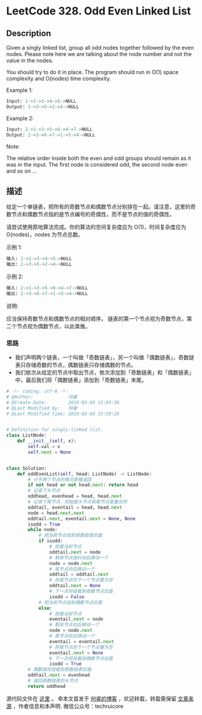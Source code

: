 # LeetCode 328. Odd Even Linked List

## Description

Given a singly linked list, group all odd nodes together followed by the even nodes. Please note here we are talking about the node number and not the value in the nodes.

You should try to do it in place. The program should run in O(1) space complexity and O(nodes) time complexity.

Example 1:

```py
Input: 1->2->3->4->5->NULL
Output: 1->3->5->2->4->NULL
```

Example 2:

```py
Input: 2->1->3->5->6->4->7->NULL
Output: 2->3->6->7->1->5->4->NULL
```
Note:

The relative order inside both the even and odd groups should remain as it was in the input.
The first node is considered odd, the second node even and so on ...

## 描述

给定一个单链表，把所有的奇数节点和偶数节点分别排在一起。请注意，这里的奇数节点和偶数节点指的是节点编号的奇偶性，而不是节点的值的奇偶性。

请尝试使用原地算法完成。你的算法的空间复杂度应为 O(1)，时间复杂度应为 O(nodes)，nodes 为节点总数。

示例 1:

```py
输入: 1->2->3->4->5->NULL
输出: 1->3->5->2->4->NULL
```

示例 2:

```py
输入: 2->1->3->5->6->4->7->NULL 
输出: 2->3->6->7->1->5->4->NULL

```
说明:

应当保持奇数节点和偶数节点的相对顺序。
链表的第一个节点视为奇数节点，第二个节点视为偶数节点，以此类推。

### 思路

* 我们声明两个链表，一个叫做「奇数链表」，另一个叫做「偶数链表」，奇数链表只存储奇数的节点，偶数链表只存储偶数的节点。
* 我们依次从给定的节点中取出节点，依次添加到「奇数链表」和「偶数链表」中，最后我们将「偶数链表」添加到「奇数链表」末尾。

```py
# -*- coding: utf-8 -*-
# @Author:             何睿
# @Create Date:        2019-03-03 15:03:36
# @Last Modified by:   何睿
# @Last Modified time: 2019-03-03 15:59:29


# Definition for singly-linked list.
class ListNode:
    def __init__(self, x):
        self.val = x
        self.next = None


class Solution:
    def oddEvenList(self, head: ListNode) -> ListNode:
        # 少于两个节点的情况直接返回
        if not head or not head.next: return head
        # 记录下头节点
        oddhead, evenhead = head, head.next
        # 记录下尾节点，初始是头节点和尾节点是重合的
        oddtail, eventail = head, head.next
        node = head.next.next
        oddtail.next, eventail.next = None, None
        isodd = True
        while node:
            # 把当前节点挂到奇数链表后面
            if isodd:
                # 挂载当前节点
                oddtail.next = node
                # 剩余节点指针向后移动一个
                node = node.next
                # 尾节点向后移动一个
                oddtail = oddtail.next
                # 将尾节点的下一个节点置为空
                oddtail.next = None
                # 下一次将挂载到奇数节点后面
                isodd = False
            # 把当前节点挂到偶数节点后面
            else:
                # 挂载当前节点
                eventail.next = node
                # 剩余节点向后移动一个
                node = node.next
                # 尾节点向后移动一个
                eventail = eventail.next
                # 将尾节点的下一个节点置为空
                eventail.next = None
                # 下一次将挂载到偶数节点后面
                isodd = True
        # 偶数链将挂载到奇数链表后面
        oddtail.next = evenhead
        # 返回奇数链表的头节点
        return oddhead
```

源代码文件在 [这里](https://github.com/ruicore/Algorithm/blob/master/Leetcode/2019-03-03-328-Odd-Even-Linked-List.py) 。
©本文首发于 [何睿的博客](https://www.ruicore.cn/leetcode-328-odd-even-linked-list/) ，欢迎转载，转载需保留 [文章来源](https://www.ruicore.cn/leetcode-328-odd-even-linked-list/) ，作者信息和本声明.
微信公众号：techruicore 
